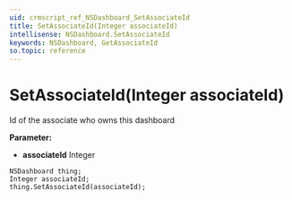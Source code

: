 ```yaml
---
uid: crmscript_ref_NSDashboard_SetAssociateId
title: SetAssociateId(Integer associateId)
intellisense: NSDashboard.SetAssociateId
keywords: NSDashboard, GetAssociateId
so.topic: reference
---
```


# SetAssociateId(Integer associateId)

Id of the associate who owns this dashboard

**Parameter:** 
 - **associateId** Integer

```crmscript
NSDashboard thing;
Integer associateId;
thing.SetAssociateId(associateId);
```

